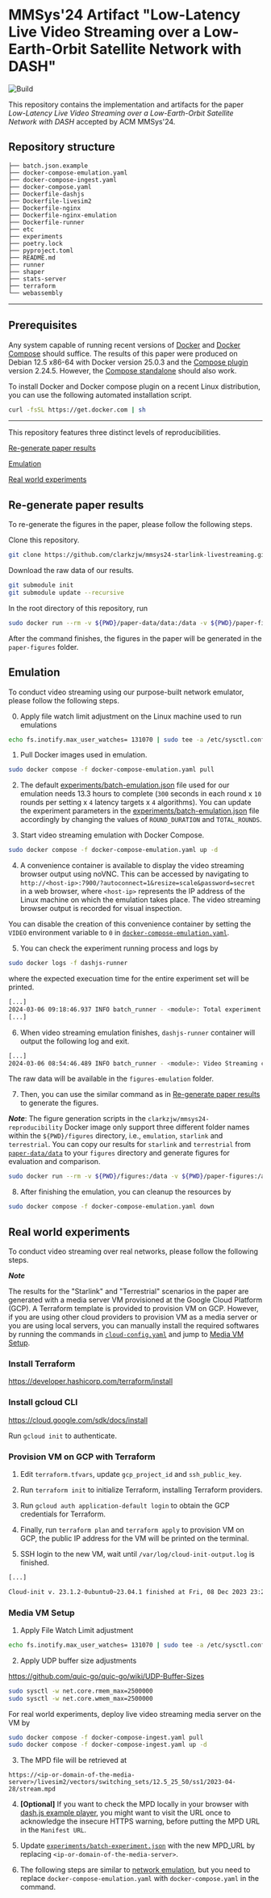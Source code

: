 # MMSys'24 Artifact "Low-Latency Live Video Streaming over a Low-Earth-Orbit Satellite Network with DASH"

![Build](https://github.com/clarkzjw/mmsys24-starlink-livestreaming/actions/workflows/build.yaml/badge.svg)

This repository contains the implementation and artifacts for the paper *Low-Latency Live Video Streaming over a Low-Earth-Orbit Satellite Network with DASH* accepted by ACM MMSys'24.

## Repository structure

```
├── batch.json.example
├── docker-compose-emulation.yaml
├── docker-compose-ingest.yaml
├── docker-compose.yaml
├── Dockerfile-dashjs
├── Dockerfile-livesim2
├── Dockerfile-nginx
├── Dockerfile-nginx-emulation
├── Dockerfile-runner
├── etc
├── experiments
├── poetry.lock
├── pyproject.toml
├── README.md
├── runner
├── shaper
├── stats-server
├── terraform
└── webassembly
```

---

## Prerequisites

Any system capable of running recent versions of [Docker](https://docs.docker.com/engine/install/) and [Docker Compose](https://docs.docker.com/compose/) should suffice. The results of this paper were produced on Debian 12.5 x86-64 with Docker version 25.0.3 and the [Compose plugin](https://docs.docker.com/compose/install/linux/) version 2.24.5. However, the [Compose standalone](https://docs.docker.com/compose/install/standalone/) should also work.

To install Docker and Docker compose plugin on a recent Linux distribution, you can use the following automated installation script.

```bash
curl -fsSL https://get.docker.com | sh
```

---

This repository features three distinct levels of reproducibilities.

[Re-generate paper results](#re-generate-paper-results)

[Emulation](#emulation)

[Real world experiments](#real-world-experiments)

## Re-generate paper results

To re-generate the figures in the paper, please follow the following steps.

Clone this repository.

```bash
git clone https://github.com/clarkzjw/mmsys24-starlink-livestreaming.git
```

Download the raw data of our results.

```bash
git submodule init
git submodule update --recursive
```

In the root directory of this repository, run

```bash
sudo docker run --rm -v ${PWD}/paper-data/data:/data -v ${PWD}/paper-figures:/app/src/figures -it clarkzjw/mmsys24-reproducibility
```

After the command finishes, the figures in the paper will be generated in the `paper-figures` folder.

## Emulation

To conduct video streaming using our purpose-built network emulator, please follow the following steps.

0. Apply file watch limit adjustment on the Linux machine used to run emulations

```bash
echo fs.inotify.max_user_watches= 131070 | sudo tee -a /etc/sysctl.conf && sudo sysctl -p
```

1. Pull Docker images used in emulation.

```bash
sudo docker compose -f docker-compose-emulation.yaml pull
```

2. The default [experiments/batch-emulation.json](./experiments/batch-emulation.json) file used for our emulation needs 13.3 hours to complete (`300` seconds in each round x `10` rounds per setting x `4` latency targets x `4` algorithms). You can update the experiment parameters in the [experiments/batch-emulation.json](./experiments/batch-emulation.json) file accordingly by changing the values of `ROUND_DURATION` and `TOTAL_ROUNDS`.

3. Start video streaming emulation with Docker Compose.

```bash
sudo docker compose -f docker-compose-emulation.yaml up -d
```

4. A convenience container is available to display the video streaming browser output using noVNC. This can be accessed by navigating to `http://<host-ip>:7900/?autoconnect=1&resize=scale&password=secret` in a web browser, where `<host-ip>` represents the IP address of the Linux machine on which the emulation takes place. The video streaming browser output is recorded for visual inspection. 

You can disable the creation of this convenience container by setting the `VIDEO` environment variable to `0` in [`docker-compose-emulation.yaml`](https://github.com/clarkzjw/mmsys24-starlink-livestreaming/blob/master/docker-compose-emulation.yaml#L39).

5. You can check the experiment running process and logs by

```bash
sudo docker logs -f dashjs-runner
```

where the expected execuation time for the entire experiment set will be printed.

```bash
[...]
2024-03-06 09:18:46.937 INFO batch_runner - <module>: Total experiment count: 160, duration: 48000 seconds (13.333333333333334 hours)
[...]
```

6. When video streaming emulation finishes, `dashjs-runner` container will output the following log and exit.

```bash
[...]
2024-03-06 08:54:46.489 INFO batch_runner - <module>: Video Streaming completed.
```

The raw data will be available in the `figures-emulation` folder. 

7. Then, you can use the similar command as in [Re-generate paper results](#re-generate-paper-results) to generate the figures.

***Note***: The figure generation scripts in the `clarkzjw/mmsys24-reproducibility` Docker image only support three different folder names within the `${PWD}/figures` directory, i.e., `emulation`, `starlink` and `terrestrial`. You can copy our results for `starlink` and `terrestrial` from [`paper-data/data`](./paper-data/data) to your `figures` directory and generate figures for evaluation and comparison.

```bash
sudo docker run --rm -v ${PWD}/figures:/data -v ${PWD}/paper-figures:/app/src/figures -it clarkzjw/mmsys24-reproducibility
```

8. After finishing the emulation, you can cleanup the resources by

```bash
sudo docker compose -f docker-compose-emulation.yaml down
```

## Real world experiments

To conduct video streaming over real networks, please follow the following steps.

***Note***

The results for the "Starlink" and "Terrestrial" scenarios in the paper are generated with a media server VM provisioned at the Google Cloud Platform (GCP). A Terraform template is provided to provision VM on GCP. However, if you are using other cloud providers to provision VM as a media server or you are using local servers, you can manually install the required softwares by running the commands in [`cloud-config.yaml`](./terraform/cloud-config.yaml) and jump to [Media VM Setup](#media-vm-setup).

### Install Terraform

https://developer.hashicorp.com/terraform/install

### Install gcloud CLI

https://cloud.google.com/sdk/docs/install

Run `gcloud init` to authenticate.

### Provision VM on GCP with Terraform

1. Edit `terraform.tfvars`, update `gcp_project_id` and `ssh_public_key`.

2. Run `terraform init` to initialize Terraform, installing Terraform providers.

3. Run `gcloud auth application-default login` to obtain the GCP credentials for Terraform.

4. Finally, run `terraform plan` and `terraform apply` to provision VM on GCP, the public IP address for the VM will be printed on the terminal.

5. SSH login to the new VM, wait until `/var/log/cloud-init-output.log` is finished.

```bash
[...]

Cloud-init v. 23.1.2-0ubuntu0~23.04.1 finished at Fri, 08 Dec 2023 23:20:04 +0000. Datasource DataSourceGCELocal.  Up 1117.00 seconds
```

### Media VM Setup

1. Apply File Watch Limit adjustment

```bash
echo fs.inotify.max_user_watches= 131070 | sudo tee -a /etc/sysctl.conf && sudo sysctl -p
```

2. Apply UDP buffer size adjustments

https://github.com/quic-go/quic-go/wiki/UDP-Buffer-Sizes

```bash
sudo sysctl -w net.core.rmem_max=2500000
sudo sysctl -w net.core.wmem_max=2500000
```

For real world experiments, deploy live video streaming media server on the VM by

```bash
sudo docker compose -f docker-compose-ingest.yaml pull
sudo docker compose -f docker-compose-ingest.yaml up -d
```

3. The MPD file will be retrieved at

`https://<ip-or-domain-of-the-media-server>/livesim2/vectors/switching_sets/12.5_25_50/ss1/2023-04-28/stream.mpd`

4. **[Optional]** If you want to check the MPD locally in your browser with [dash.js example player](https://reference.dashif.org/dash.js/latest/samples/low-latency/testplayer/testplayer.html), you might want to visit the URL once to acknowledge the insecure HTTPS warning, before putting the MPD URL in the `Manifest URL`.

5. Update [`experiments/batch-experiment.json`](./experiments/batch-experiment.json) with the new MPD_URL by replacing `<ip-or-domain-of-the-media-server>`.

6. The following steps are similar to [network emulation](#emulation), but you need to replace `docker-compose-emulation.yaml` with `docker-compose.yaml` in the command.
